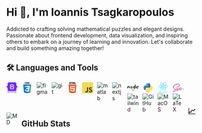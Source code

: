 <h1 ">Hi 👋, I'm Ioannis Tsagkaropoulos</h1>
<p>Addicted to crafting solving mathematical puzzles and elegant designs. Passionate about frontend development, data visualization, and inspiring others to embark on a journey of learning and innovation. Let's collaborate and build something amazing together!</p>

## 🛠️ Languages and Tools

<p align="left"> 
<a href="https://getbootstrap.com" target="_blank" rel="noreferrer"> <img align="left" width="30px" style="padding-right:10px;" src="https://raw.githubusercontent.com/devicons/devicon/master/icons/bootstrap/bootstrap-plain-wordmark.svg" alt="bootstrap" /> </a> 
<a href="https://www.w3schools.com/css/" target="_blank" rel="noreferrer"> <img align="left" width="30px" style="padding-right:10px;" src="https://raw.githubusercontent.com/devicons/devicon/master/icons/css3/css3-original-wordmark.svg" alt="css3" /> </a> 
<a href="https://www.figma.com/" target="_blank" rel="noreferrer"> <img align="left" width="30px" style="padding-right:10px;" src="https://www.vectorlogo.zone/logos/figma/figma-icon.svg" alt="figma" /> </a> 
<a href="https://git-scm.com/" target="_blank" rel="noreferrer"> <img align="left" width="30px" style="padding-right:10px;" src="https://www.vectorlogo.zone/logos/git-scm/git-scm-icon.svg" alt="git" /> </a> 
<a href="https://www.w3.org/html/" target="_blank" rel="noreferrer"> <img align="left" width="30px" style="padding-right:10px;" src="https://raw.githubusercontent.com/devicons/devicon/master/icons/html5/html5-original-wordmark.svg" alt="html5" /> </a> 
<a href="https://developer.mozilla.org/en-US/docs/Web/JavaScript" target="_blank" rel="noreferrer"> <img align="left" width="30px" style="padding-right:10px;" src="https://raw.githubusercontent.com/devicons/devicon/master/icons/javascript/javascript-original.svg" alt="javascript" /> </a> 
<a href="https://www.mathworks.com/" target="_blank" rel="noreferrer"> <img align="left" width="30px" style="padding-right:10px;" src="https://upload.wikimedia.org/wikipedia/commons/2/21/Matlab_Logo.png" alt="matlab" /> </a> 
<a href="https://nextjs.org/" target="_blank" rel="noreferrer"> <img align="left" width="30px" style="padding-right:10px;" src="https://cdn.worldvectorlogo.com/logos/nextjs-2.svg" alt="nextjs" /> </a> 
<a href="https://nodejs.org" target="_blank" rel="noreferrer"> <img align="left" width="30px" style="padding-right:10px;" src="https://raw.githubusercontent.com/devicons/devicon/master/icons/nodejs/nodejs-original-wordmark.svg" alt="nodejs" /> </a> <a href="https://www.python.org" target="_blank" rel="noreferrer"> <img align="left" width="30px" style="padding-right:10px;" src="https://raw.githubusercontent.com/devicons/devicon/master/icons/python/python-original.svg" alt="python" /> </a> 
<a href="https://reactjs.org/" target="_blank" rel="noreferrer"> <img align="left" width="30px" style="padding-right:10px;" src="https://raw.githubusercontent.com/devicons/devicon/master/icons/react/react-original-wordmark.svg" alt="react" /> </a> 
<a href="https://sass-lang.com" target="_blank" rel="noreferrer"> <img align="left" width="30px" style="padding-right:10px;" src="https://raw.githubusercontent.com/devicons/devicon/master/icons/sass/sass-original.svg" alt="sass" /> </a> 
<a href="https://tailwindcss.com/" target="_blank" rel="noreferrer"> <img align="left" width="30px" style="padding-right:10px;" src="https://www.vectorlogo.zone/logos/tailwindcss/tailwindcss-icon.svg" alt="tailwind" /> </a> 
<!-- GitHub -->
<img align="left" alt="GitHub" width="30px" style="padding-right:10px;" src="https://cdn.jsdelivr.net/gh/devicons/devicon/icons/github/github-original.svg" />
<!-- MacOS -->
<img align="left" alt="MacOS" width="30px" style="padding-right:10px;" src="https://cdn.jsdelivr.net/gh/devicons/devicon/icons/apple/apple-original.svg" />
<!-- LaTeX -->
<img align="left" alt="LaTeX" width="30px" style="padding-right:10px;" src="https://cdn.jsdelivr.net/gh/devicons/devicon/icons/latex/latex-original.svg" />
<!-- MD -->
<img align="left" alt="MD" width="30px" style="padding-right:10px;" src="https://cdn.jsdelivr.net/gh/devicons/devicon/icons/markdown/markdown-original.svg" />
</p>

<br />
<br />

## 📈 GitHub Stats

<br />


